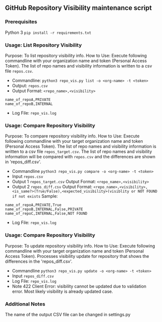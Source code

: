 ## GitHub Repository Visibility maintenance script

### Prerequisites
Python 3
`pip install -r requirements.txt`

### Usage: List Repository Visibility
Purpose: To list repository visibility info.
How to Use: Execute following commandline with your organization name and token (Personal Access Token). The list of repo names and visibility information is written to a csv file `repos.csv`.

- Commandline: 
`python3 repo_vis.py list -o <org-name> -t <token>`
- Output: 
`repos.csv`
- Output Format: `<repo_name>,<visibility>`
 ```
 name_of_repoA,PRIVATE
 name_of_repoB,INTERNAL
 ```
- Log File: 
`repo_vis.log`

### Usage: Compare Repository Visibility
Purpose: To compare repository visibility info.
How to Use: Execute following commandline with your target organization name and token (Personal Access Token). The list of repo names and visibility information is written to a csv file `repos_target.csv`. The list of repo names and visibility information will be compared with `repos.csv` and the differences are shown in 'repos_diff.csv'.

- Commandline
`python3 repo_vis.py compare -o <org-name> -t <token>`
- Input
`repos.csv`
- Output 1
`repos_target.csv`
Output Format: `<repo_name>,<visibility>`
- Output 2
`repos_diff.csv`
Output Format: `<repo_name>,<visibility>,<is_same?>(True/False),<expected_visibility>(visiblity or NOT FOUND if not exists`
Sample:
 ```
 name_of_repoA,PRIVATE,True
 name_of_repoB,INTERNAL,False,PRIVATE
 name_of_repoC,INTERNAL,False,NOT FOUND
 ```
- Log File: 
`repo_vis.log`

### Usage: Compare Repository Visibility
Purpose: To update repository visibility info.
How to Use: Execute following commandline with your target organization name and token (Personal Access Token). Processes visibility update for repository that shows the differences in the 'repos_diff.csv'.

- Commandline
`python3 repo_vis.py update -o <org-name> -t <token>`
- Input
`repos_diff.csv`
- Log File: 
`repo_vis.log`
- Note
422 Client Error: visibility cannot be updated due to validation error. Most likely visibility is already updated case. 

### Additional Notes
The name of the output CSV file can be changed in settings.py